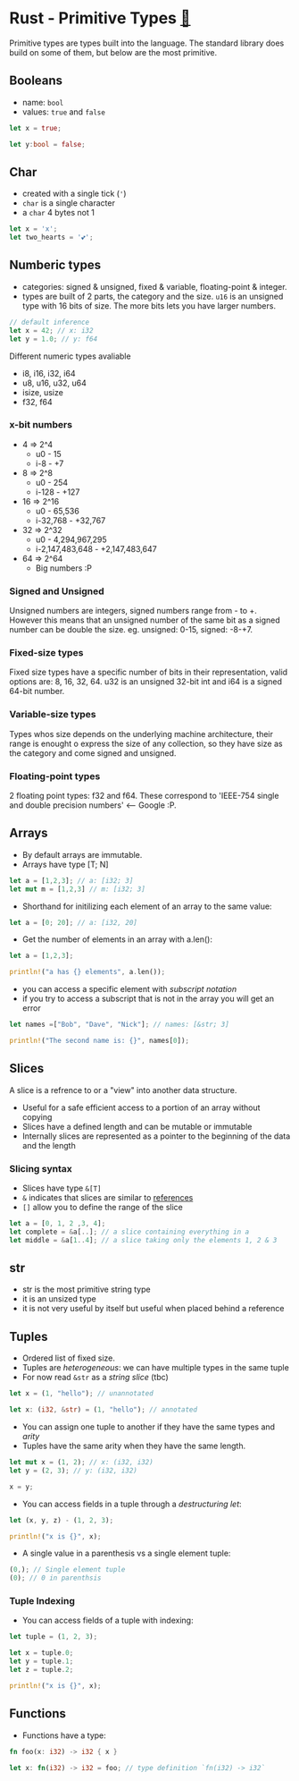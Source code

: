 # Rust - Primitive Types [&#128279;](https://doc.rust-lang.org/book/primitive-types.html)

Primitive types are types built into the language. The standard library does build on some of them, but below are the most primitive.

## Booleans
- name: `bool`
- values: `true` and `false`
```rust
let x = true;

let y:bool = false;
```

## Char
- created with a single tick (`'`)
- `char` is a single character
- a `char` 4 bytes not 1
```rust
let x = 'x';
let two_hearts = '💕';
```

## Numberic types
- categories: signed & unsigned, fixed & variable, floating-point & integer.
- types are built of 2 parts, the category and the size. `u16` is an unsigned type with 16 bits of size. The more bits lets you have larger numbers.
```rust
// default inference
let x = 42; // x: i32
let y = 1.0; // y: f64
```

Different numeric types avaliable
- i8, i16, i32, i64
- u8, u16, u32, u64
- isize, usize
- f32, f64

### x-bit numbers
- 4  => 2^4 
    - u0 - 15
    - i-8 - +7
- 8  => 2^8
    - u0 - 254 
    - i-128 - +127
- 16 => 2^16
    - u0 - 65,536
    - i-32,768 - +32,767
- 32 => 2^32
    - u0 - 4,294,967,295
    - i-2,147,483,648 - +2,147,483,647
- 64 => 2^64 
    - Big numbers :P

### Signed and Unsigned
Unsigned numbers are integers, signed numbers range from - to +. However this means that an unsigned number of the same bit as a signed number can be double the size. eg. unsigned: 0-15, signed: -8-+7.

### Fixed-size types
Fixed size types have a specific number of bits in their representation, valid options are: 8, 16, 32, 64. u32 is an unsigned 32-bit int and i64 is a signed 64-bit number.

### Variable-size types
Types whos size depends on the underlying machine architecture, their range is enought o express the size of any collection, so they have size as the category and come signed and unsigned.

### Floating-point types
2 floating point types: f32 and f64. These correspond to 'IEEE-754 single and double precision numbers' <-- Google :P.

## Arrays
- By default arrays are immutable.
- Arrays have type [T; N]
```rust
let a = [1,2,3]; // a: [i32; 3]
let mut m = [1,2,3] // m: [i32; 3]
```
- Shorthand for initilizing each element of an array to the same value:
```rust
let a = [0; 20]; // a: [i32, 20]
```
- Get the number of elements in an array with a.len():
```rust
let a = [1,2,3];

println!("a has {} elements", a.len());
```
- you can access a specific element with *subscript notation*
- if you try to access a subscript that is not in the array you will get an error
```rust
let names =["Bob", "Dave", "Nick"]; // names: [&str; 3]

println!("The second name is: {}", names[0]);
```

## Slices
A slice is a refrence to or a "view" into another data structure.
- Useful for a safe efficient access to a portion of an array without copying
- Slices have a defined length and can be mutable or immutable
- Internally slices are represented as a pointer to the beginning of the data and the length

### Slicing syntax
- Slices have type `&[T]`
- `&` indicates that slices are similar to [references]()
- `[]` allow you to define the range of the slice
```rust
let a = [0, 1, 2 ,3, 4];
let complete = &a[..]; // a slice containing everything in a
let middle = &a[1..4]; // a slice taking only the elements 1, 2 & 3
```

## str
- str is the most primitive string type
- it is an unsized type
- it is not very useful by itself but useful when placed behind a reference

## Tuples
- Ordered list of fixed size.
- Tuples are *heterogeneous*: we can have multiple types in the same tuple
- For now read `&str` as a *string slice* (tbc)
```rust
let x = (1, "hello"); // unannotated

let x: (i32, &str) = (1, "hello"); // annotated
```
- You can assign one tuple to another if they have the same types and *arity*
- Tuples have the same arity when they have the same length.
```rust
let mut x = (1, 2); // x: (i32, i32)
let y = (2, 3); // y: (i32, i32)

x = y;
```
- You can access fields in a tuple through a *destructuring let*:
```rust
let (x, y, z) - (1, 2, 3);

println!("x is {}", x);
```
- A single value in a parenthesis vs a single element tuple:
```rust
(0,); // Single element tuple
(0); // 0 in parenthsis
```

### Tuple Indexing
- You can access fields of a tuple with indexing:
```rust
let tuple = (1, 2, 3);

let x = tuple.0;
let y = tuple.1;
let z = tuple.2;

println!("x is {}", x);
```

## Functions
- Functions have a type:
```rust
fn foo(x: i32) -> i32 { x }

let x: fn(i32) -> i32 = foo; // type definition `fn(i32) -> i32`
```